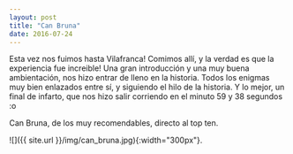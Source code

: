 ```yaml
---
layout: post
title: "Can Bruna"
date: 2016-07-24
---
```


Esta vez nos fuimos hasta Vilafranca! Comimos allí, y la verdad es que la experiencia fue increible! Una gran introducción y una muy buena ambientación, nos hizo entrar de lleno en la historia. Todos los enigmas muy bien enlazados entre sí, y siguiendo el hilo de la historia. Y lo mejor, un final de infarto, que nos hizo salir corriendo en el minuto 59 y 38 segundos :o

Can Bruna, de los muy recomendables, directo al top ten.

![]({{ site.url }}/img/can_bruna.jpg){:width="300px"}.
